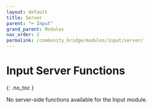```yaml
---
layout: default
title: Server
parent: "⌨️ Input"
grand_parent: Modules
nav_order: 2
permalink: /community_bridge/modules/input/server/
---
```


# Input Server Functions
{: .no_toc }

No server-side functions available for the Input module.